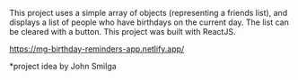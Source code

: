 This project uses a simple array of objects (representing a friends list), and displays a list of people who have birthdays on the current day. The list can be cleared with a button. This project was built with ReactJS.

https://mg-birthday-reminders-app.netlify.app/

*project idea by John Smilga
